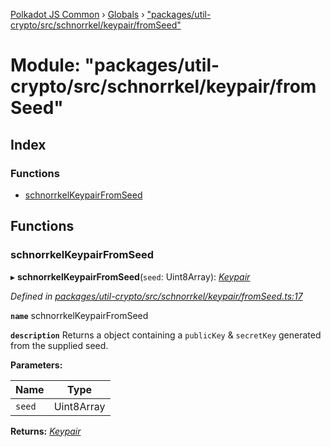 [Polkadot JS Common](../README.md) › [Globals](../globals.md) › ["packages/util-crypto/src/schnorrkel/keypair/fromSeed"](_packages_util_crypto_src_schnorrkel_keypair_fromseed_.md)

# Module: "packages/util-crypto/src/schnorrkel/keypair/fromSeed"

## Index

### Functions

* [schnorrkelKeypairFromSeed](_packages_util_crypto_src_schnorrkel_keypair_fromseed_.md#schnorrkelkeypairfromseed)

## Functions

###  schnorrkelKeypairFromSeed

▸ **schnorrkelKeypairFromSeed**(`seed`: Uint8Array): *[Keypair](../interfaces/_packages_util_crypto_src_types_.keypair.md)*

*Defined in [packages/util-crypto/src/schnorrkel/keypair/fromSeed.ts:17](https://github.com/polkadot-js/common/blob/0d03eac3/packages/util-crypto/src/schnorrkel/keypair/fromSeed.ts#L17)*

**`name`** schnorrkelKeypairFromSeed

**`description`** Returns a object containing a `publicKey` & `secretKey` generated from the supplied seed.

**Parameters:**

Name | Type |
------ | ------ |
`seed` | Uint8Array |

**Returns:** *[Keypair](../interfaces/_packages_util_crypto_src_types_.keypair.md)*
